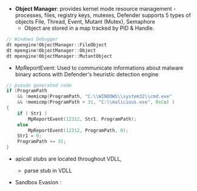 - **Object Manager**: provides kernel mode resource management - processes, files, registry keys, mutexes, Defender supports 5 types of objects File, Thread, Event, Mutant (Mutex), Semaphore
  - Object are stored in a map tracked by PID & Handle.
```c
// Windows Debugger
dt mpengine!ObjectManager::FileObject
dt mpengine!ObjectManager::Object
dt mpengine!ObjectManager::MutantObject
```

- MpReportEvent: Used to communicate informations about malware binary actions with Defender's heuristic detection engine
```c
// pseudo generated code
if (ProgramPath
	&& !memicmp(ProgramPath, "C:\\WINDOWS\\system32\\cmd.exe"
	&& !memicmp(ProgramPath + 31, "C:\\malicious.exe", 0xCu) )
{
	if ( Str1 )
		MpReportEvent(12312, Str1, ProgramPath);
	else
		MpReportEvent(12312, ProgramPath, 0);
	Str1 = 0;
	ProgramPath += 31;
}
```


- apicall stubs are located throughout VDLL,
  - parse stub in VDLL

- Sandbox Evasion : 
